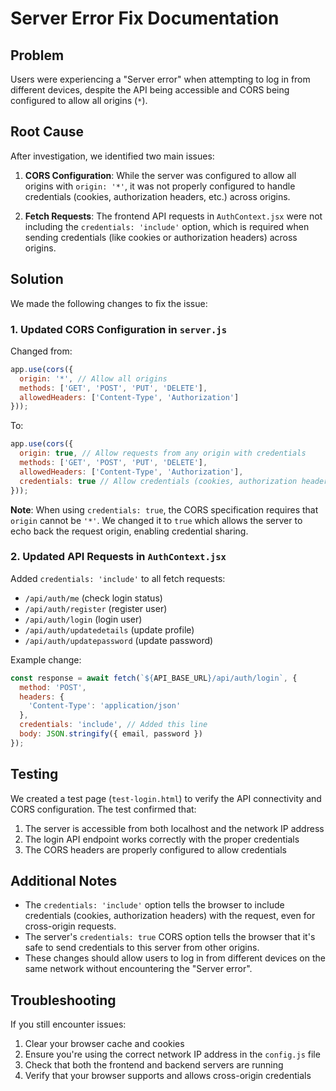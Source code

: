 # Server Error Fix Documentation

## Problem

Users were experiencing a "Server error" when attempting to log in from different devices, despite the API being accessible and CORS being configured to allow all origins (`*`).

## Root Cause

After investigation, we identified two main issues:

1. **CORS Configuration**: While the server was configured to allow all origins with `origin: '*'`, it was not properly configured to handle credentials (cookies, authorization headers, etc.) across origins.

2. **Fetch Requests**: The frontend API requests in `AuthContext.jsx` were not including the `credentials: 'include'` option, which is required when sending credentials (like cookies or authorization headers) across origins.

## Solution

We made the following changes to fix the issue:

### 1. Updated CORS Configuration in `server.js`

Changed from:
```javascript
app.use(cors({
  origin: '*', // Allow all origins
  methods: ['GET', 'POST', 'PUT', 'DELETE'],
  allowedHeaders: ['Content-Type', 'Authorization']
}));
```

To:
```javascript
app.use(cors({
  origin: true, // Allow requests from any origin with credentials
  methods: ['GET', 'POST', 'PUT', 'DELETE'],
  allowedHeaders: ['Content-Type', 'Authorization'],
  credentials: true // Allow credentials (cookies, authorization headers, etc.)
}));
```

**Note**: When using `credentials: true`, the CORS specification requires that `origin` cannot be `'*'`. We changed it to `true` which allows the server to echo back the request origin, enabling credential sharing.

### 2. Updated API Requests in `AuthContext.jsx`

Added `credentials: 'include'` to all fetch requests:

- `/api/auth/me` (check login status)
- `/api/auth/register` (register user)
- `/api/auth/login` (login user)
- `/api/auth/updatedetails` (update profile)
- `/api/auth/updatepassword` (update password)

Example change:
```javascript
const response = await fetch(`${API_BASE_URL}/api/auth/login`, {
  method: 'POST',
  headers: {
    'Content-Type': 'application/json'
  },
  credentials: 'include', // Added this line
  body: JSON.stringify({ email, password })
});
```

## Testing

We created a test page (`test-login.html`) to verify the API connectivity and CORS configuration. The test confirmed that:

1. The server is accessible from both localhost and the network IP address
2. The login API endpoint works correctly with the proper credentials
3. The CORS headers are properly configured to allow credentials

## Additional Notes

- The `credentials: 'include'` option tells the browser to include credentials (cookies, authorization headers) with the request, even for cross-origin requests.
- The server's `credentials: true` CORS option tells the browser that it's safe to send credentials to this server from other origins.
- These changes should allow users to log in from different devices on the same network without encountering the "Server error".

## Troubleshooting

If you still encounter issues:

1. Clear your browser cache and cookies
2. Ensure you're using the correct network IP address in the `config.js` file
3. Check that both the frontend and backend servers are running
4. Verify that your browser supports and allows cross-origin credentials